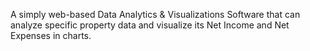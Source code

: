 A simply web-based Data Analytics & Visualizations Software that can analyze specific property data and visualize its Net Income and Net Expenses in charts.
